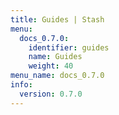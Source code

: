 ```yaml
---
title: Guides | Stash
menu:
  docs_0.7.0:
    identifier: guides
    name: Guides
    weight: 40
menu_name: docs_0.7.0
info:
  version: 0.7.0
---
```


